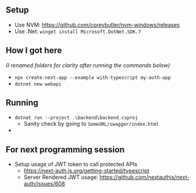 ## Setup

* Use NVM: https://github.com/coreybutler/nvm-windows/releases
* Use .Net: `winget install Microsoft.DotNet.SDK.7`

## How I got here

*(I renamed folders for clarity after running the commands below)*

* `npx create-next-app --example with-typescript my-auth-app`
* `dotnet new webapi`

## Running

* `dotnet run --project .\backend\backend.csproj`
    * Sanity check by going to `SomeURL/swagger/index.html`
* 

## For next programming session

* Setup usage of JWT token to call protected APIs
    * https://next-auth.js.org/getting-started/typescript
    * Server Rendered JWT usage: https://github.com/nextauthjs/next-auth/issues/608
